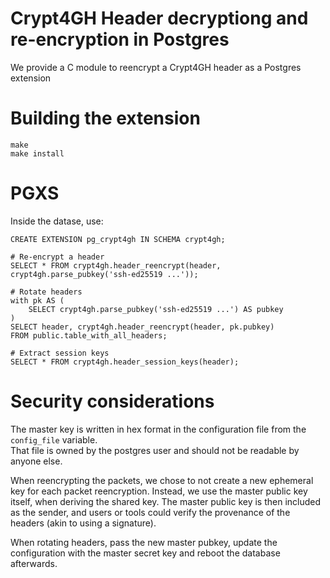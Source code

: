 # Crypt4GH Header decryptiong and re-encryption in Postgres

We provide a C module to reencrypt a Crypt4GH header as a Postgres extension

# Building the extension

	make
	make install

# PGXS

Inside the datase, use:

	CREATE EXTENSION pg_crypt4gh IN SCHEMA crypt4gh;

	# Re-encrypt a header
	SELECT * FROM crypt4gh.header_reencrypt(header, crypt4gh.parse_pubkey('ssh-ed25519 ...'));

	# Rotate headers
	with pk AS (
		SELECT crypt4gh.parse_pubkey('ssh-ed25519 ...') AS pubkey
	)
	SELECT header, crypt4gh.header_reencrypt(header, pk.pubkey)
	FROM public.table_with_all_headers;

	# Extract session keys
	SELECT * FROM crypt4gh.header_session_keys(header);
	

# Security considerations

The master key is written in hex format in the configuration file from the `config_file` variable.  
That file is owned by the postgres user and should not be readable by anyone else.

When reencrypting the packets, we chose to not create a new ephemeral key for each packet reencryption. Instead, we use the master public key itself, when deriving the shared key.
The master public key is then included as the sender, and users or tools could verify the provenance of the headers (akin to using a signature).

When rotating headers, pass the new master pubkey, update the configuration with the master secret key and reboot the database afterwards.
